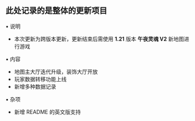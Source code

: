 ## 此处记录的是整体的更新项目
▪ 说明
- 本次更新为跨版本更新，更新结束后需使用 **1.21** 版本 **午夜灵魂 V2** 新地图进行游戏

▪ 内容
- 地图主大厅迭代升级，装饰大厅开放
- 玩家数据转移功能上线
- 新增多种数据记录

▪ 杂项
- 新增 README 的英文版支持